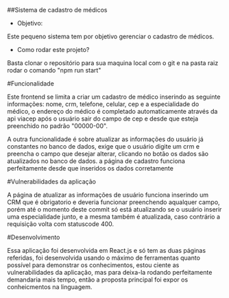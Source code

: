 ##Sistema de cadastro de médicos

* Objetivo:

Este pequeno sistema tem por objetivo gerenciar o cadastro de médicos.

* Como rodar este projeto? 

Basta clonar o repositório para sua maquina local com o git e na pasta raiz rodar o comando "npm run start"

#Funcionalidade

Este frontend se limita a criar um cadastro de médico inserindo as seguinte informações: nome, crm, telefone, celular, cep e a especialidade do médico, 
o endereço do médico é completado automaticamente através da api viacep após o usuário sair do campo de cep e desde que esteja preenchido no padrão "00000-00".

A outra funcionalidade é sobre atualizar as informações do usuário já constantes no banco de dados, exige que o usuário digite um crm e preencha o campo que desejar
alterar, clicando no botão os dados são atualizados no banco de dados. a página de cadastro funciona perfeitamente desde que inseridos os dados corretamente

#Vulnerabilidades da aplicação

A página de atualizar as informações de usuário funciona inserindo um CRM que é obrigatorio e deveria funcionar preenchendo aqualquer campo, porém até o momento deste 
commit só está atualizando se o usuário inserir uma especialidade junto, e a mesma também é atualizada, caso contrário a requisição volta com statuscode 400.

#Desenvolvimento

Essa aplicação foi desenvolvida em React.js e só tem as duas páginas referidas, foi desenvolvida usando o máximo de ferramentas quanto possível para demonstrar os 
conhecimentos, estou ciente as vulnerabilidades da aplicação, mas para deixa-la rodando perfeitamente demandaria mais tempo, então a proposta principal foi expor
os conheicmentos na linguagem.
